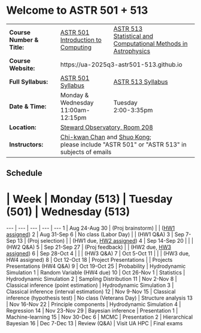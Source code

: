 # Welcome to ASTR 501 + 513

<table>
  <tr>
    <td> <b>Course Number & Title:</b> </td>
    <td> <a href="https://catalog.arizona.edu/courses/0413111">ASTR 501<br/>Introduction to Computing</a> </td>
    <td> <a href="https://catalog.arizona.edu/courses/0404141">ASTR 513<br/>Statistical and Computational Methods in Astrophysics</a> </td>
  </tr>
  <tr>
    <td> <b>Course Website:</b></td>
    <td colspan="2"> <a>https://ua-2025q3-astr501-513.github.io</a> </td>
  </tr>
  <tr>
    <td> <b>Full Syllabus:</b></td>
    <td> <a href="syllabus-501.md">ASTR 501 Syllabus</a> </td>
    <td> <a href="syllabus-513.md">ASTR 513 Syllabus</a> </td>
  </tr>
  <tr>
    <td> <b>Date & Time:</b></td>
    <td> Monday & Wednesday<br/>11:00am-12:15pm </td>
    <td> Tuesday<br/>2:00-3:35pm </td>
  </tr>
  <tr>
    <td> <b>Location:</b></td>
    <td colspan="2"> <a href="https://map.arizona.edu/65/0208">Steward Observatory, Room 208</a> </td>
  </tr>
  <tr>
    <td> <b>Instructors:</b></td>
    <td colspan="2"> <a href="mailto:chanc@arizona.edu?subject=ASTR 501+513">Chi-kwan Chan</a> and <a href="mailto:shuokong@arizona.edu?subject=ASTR 501+513">Shuo Kong</a>;<br/>please include "ASTR 501" or "ASTR 513" in subjects of emails </td>
  </tr>
</table>

## Schedule

#  | Week | Monday (513) | Tuesday (501) | Wednesday (513)
--- | --- | --- | --- | ---
1  | Aug 24-Aug 30 | [](513/00/notes.ipynb) (Proj brainstorm) | [](501/00/lab.ipynb)      | [](513/01/notes.ipynb) ([HW1 assigned](https://classroom.github.com/a/r-eqz-mO))
2  | Aug 31-Sep  6 | No class (Labor Day)                     | [](501/01/lab.ipynb)      | [](513/02/notes.ipynb) (HW1 Q&A)
3  | Sep  7-Sep 13 | [](513/03/notes.ipynb) (Proj selection)  | [](501/02/lab.ipynb)      | [](513/04/notes.ipynb) (HW1 due, [HW2 assigned](https://classroom.github.com/a/uU-2bTB_))
4  | Sep 14-Sep 20 | [](513/05/notes.ipynb)                   | [](501/03/lab.ipynb)      | [](513/06/notes.ipynb) (HW2 Q&A)
5  | Sep 21-Sep 27 | [](513/07/notes.ipynb) (Proj feedback)   | [](501/04/lab.ipynb)      | [](513/08/notes.ipynb) (HW2 due, [HW3 assigned](https://classroom.github.com/a/7xV0a93o))
6  | Sep 28-Oct  4 | [](513/09/notes.ipynb)                   | [](501/05/lab.ipynb)      | [](513/09/notes.ipynb) (HW3 Q&A)
7  | Oct  5-Oct 11 | [](513/11/notes.ipynb)                   | [](501/06/lab.ipynb)      | [](513/11/notes.ipynb) (HW3 due, HW4 assigned)
8  | Oct 12-Oct 18 | Project Presentations                    | [](501/07/lab.ipynb)      | Projects Presentations (HW4 Q&A)
9  | Oct 19-Oct 25 | Probability                              | Hydrodynamic Simulation 1 | Random Variable (HW4 due)
10 | Oct 26-Nov  1 | Statistics                               | Hydrodynamic Simulation 2 | Sampling Distribution
11 | Nov  2-Nov  8 | Classical inference (point estimation)   | Hydrodynamic Simulation 3 | Classical inference (interval estimation) 
12 | Nov  9-Nov 15 | Classical inference (hypothesis test)    | No class (Veterans Day)   | Structure analysis 
13 | Nov 16-Nov 22 | Principle components                     | Hydrodynamic Simulation 4 | Regression
14 | Nov 23-Nov 29 | Bayesian inference                       | Presentation 1            | Machine-learning 
15 | Nov 30-Dec  6 | MCMC                                     | Presentation 2            | Hierarchical Bayesian 
16 | Dec  7-Dec 13 | Review (Q&A)                             | Visit UA HPC              | Final exams
